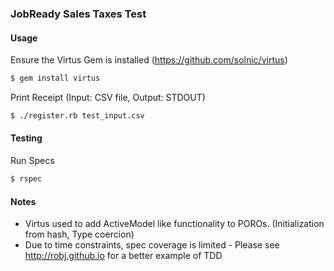 ### JobReady Sales Taxes Test


#### Usage 

Ensure the Virtus Gem is installed (https://github.com/solnic/virtus)

```bash
$ gem install virtus
```

Print Receipt (Input: CSV file, Output: STDOUT)

```bash
$ ./register.rb test_input.csv
```

#### Testing

Run Specs

```bash
$ rspec
```


#### Notes


- Virtus used to add ActiveModel like functionality to POROs. (Initialization from hash, Type coercion)
- Due to time constraints, spec coverage is limited - Please see http://robj.github.io for a better example of TDD